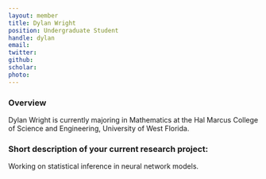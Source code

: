```yaml
---
layout: member
title: Dylan Wright 
position: Undergraduate Student
handle: dylan
email: 
twitter:
github:
scholar: 
photo: 
---
```


### Overview

Dylan Wright is currently majoring in Mathematics at the Hal Marcus College of Science and Engineering, University of West Florida.


### Short description of your current research project:

Working on statistical inference in neural network models.
